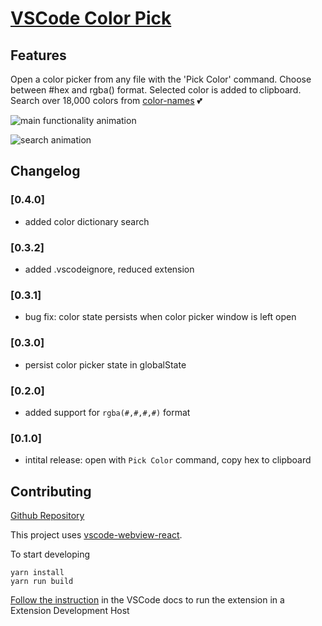 # [VSCode Color Pick](https://marketplace.visualstudio.com/items?itemName=adam-watters.vscode-color-pick)

## Features

Open a color picker from any file with the 'Pick Color' command. Choose between #hex and rgba() format. Selected color is added to clipboard. Search over 18,000 colors from [color-names](https://github.com/meodai/color-names) 💕

![main functionality animation](./demo.gif)

![search animation](./demo2.gif)

## Changelog

### [0.4.0]

- added color dictionary search

### [0.3.2]

- added .vscodeignore, reduced extension

### [0.3.1]

- bug fix: color state persists when color picker window is left open

### [0.3.0]

- persist color picker state in globalState

### [0.2.0]

- added support for `rgba(#,#,#,#)` format

### [0.1.0]

- intital release: open with `Pick Color` command, copy hex to clipboard

## Contributing

[Github Repository](https://github.com/adamwatters/vscode-color-pick)

This project uses [vscode-webview-react](https://github.com/rebornix/vscode-webview-react).

To start developing

```
yarn install
yarn run build
```

[Follow the instruction](https://github.com/rebornix/vscode-webview-react) in the VSCode docs to run the extension in a Extension Development Host
